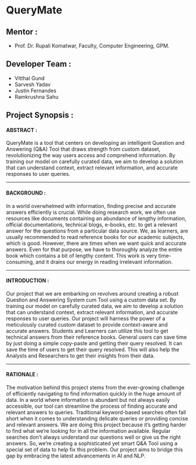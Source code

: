 # QueryMate

## Mentor :

- Prof. Dr. Rupali Komatwar, Faculty, Computer Engineering, GPM.

## Developer Team :

- Vitthal Gund
- Sarvesh Yadav
- Justin Fernandes
- Ramkrushna Sahu

## Project Synopsis :

#### ABSTRACT :
QueryMate is a tool that centers on developing an intelligent Question and Answering (Q&A) Tool that draws strength from custom dataset, revolutionizing the way users access and comprehend information. By training our model on carefully curated data, we aim to develop a solution that can understand context, extract relevant information, and accurate responses to user queries.

---

#### BACKGROUND :

In a world overwhelmed with information, finding precise and accurate answers efficiently is crucial. While doing research work, we often use resources like documents containing an abundance of lengthy information, official documentations, technical blogs, e-books, etc. to get a relevant answer for the questions from a particular data source. We, as learners, are usually recommended to read reference books for our academic subjects, which is good. However, there are times when we want quick and accurate answers. Even for that purpose, we have to thoroughly analyze the entire book which contains a bit of lengthy content. This work is very time-consuming, and it drains our energy in reading irrelevant information.

---

#### INTRODUCTION :

Our project that we are embarking on revolves around creating a robust Question and Answering System cum Tool using a custom data set. By training our model on carefully curated data, we aim to develop a solution that can understand context, extract relevant information, and accurate responses to user queries. Our project will harness the power of a meticulously curated custom dataset to provide context-aware and accurate answers. Students and Learners can utilize this tool to get technical answers from their reference books. General users can save time by just doing a simple copy-paste and getting their query resolved. It can save the time of users to get their query resolved. This will also help the Analysts and Researchers to get their insights from their data.

---

#### RATIONALE :

The motivation behind this project stems from the ever-growing challenge of efficiently navigating to find information quickly in the huge amount of data. In a world where information is abundant but not always easily accessible, our tool can streamline the process of finding accurate and relevant answers to queries. Traditional keyword-based searches often fall short when it comes to understanding delicate queries or providing concise and relevant answers. We are doing this project because it’s getting harder to find what we’re looking for in all the information available. Regular searches don’t always understand our questions well or give us the right answers. So, we’re creating a sophisticated yet smart Q&A Tool using a special set of data to help fix this problem. Our project aims to bridge this gap by embracing the latest advancements in AI and NLP.




